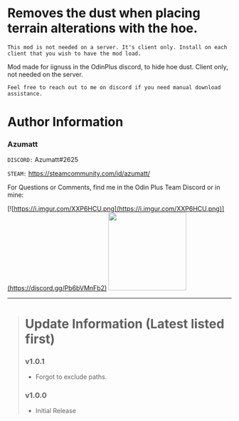 # Removes the dust when placing terrain alterations with the hoe.

`This mod is not needed on a server. It's client only. Install on each client that you wish to have the mod load.`

Mod made for iignuss in the OdinPlus discord, to hide hoe dust. Client only, not needed on the server.



`Feel free to reach out to me on discord if you need manual download assistance.`


# Author Information

### Azumatt

`DISCORD:` Azumatt#2625

`STEAM:` https://steamcommunity.com/id/azumatt/

For Questions or Comments, find me in the Odin Plus Team Discord or in mine:

[![https://i.imgur.com/XXP6HCU.png](https://i.imgur.com/XXP6HCU.png)](https://discord.gg/Pb6bVMnFb2)
<a href="https://discord.gg/pdHgy6Bsng"><img src="https://i.imgur.com/Xlcbmm9.png" href="https://discord.gg/pdHgy6Bsng" width="175" height="175"></a>
***

> # Update Information (Latest listed first)
> ### v1.0.1
> - Forgot to exclude paths.
> ### v1.0.0
> - Initial Release